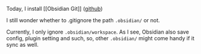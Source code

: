 Today, I install [[Obsidian Git]] ([github](https://github.com/denolehov/obsidian-git))

I still wonder whether to .gitignore the path `.obsidian/` or not.

Currently, I only ignore `.obsidian/workspace`. As I see, Obsidian also save config, plugin setting and such, so, other `.obsidian/` might come handy if it sync as well. 
